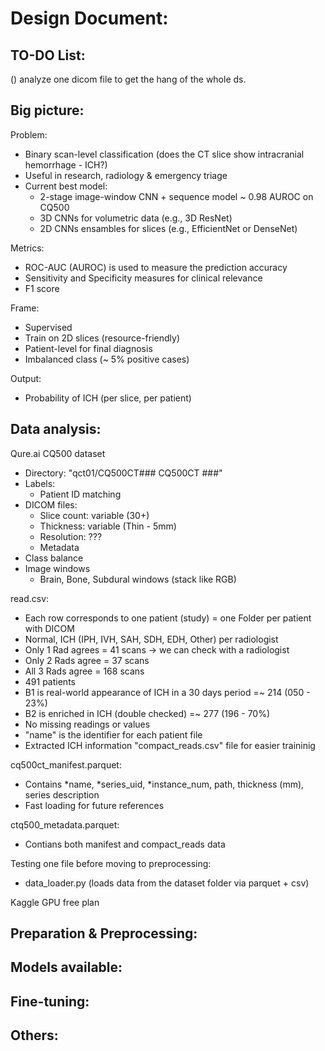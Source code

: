 # Design Document:

## TO-DO List:
() analyze one dicom file to get the hang of the whole ds.

## Big picture:
Problem:
* Binary scan-level classification (does the CT slice show intracranial hemorrhage - ICH?)
* Useful in research, radiology & emergency triage
* Current best model:
	* 2-stage image-window CNN + sequence model ~ 0.98 AUROC on CQ500
	* 3D CNNs for volumetric data (e.g., 3D ResNet)
	* 2D CNNs ensambles for slices (e.g., EfficientNet or DenseNet)

Metrics:
* ROC-AUC (AUROC) is used to measure the prediction accuracy
* Sensitivity and Specificity measures for clinical relevance
* F1 score

Frame:
* Supervised
* Train on 2D slices (resource-friendly)
* Patient-level for final diagnosis
* Imbalanced class (~ 5% positive cases)

Output:
* Probability of ICH (per slice, per patient)

## Data analysis:
Qure.ai CQ500 dataset
* Directory: "qct01/CQ500CT### CQ500CT ###"
* Labels:
	* Patient ID matching
* DICOM files:
	* Slice count:	variable (30+)
	* Thickness:	variable (Thin - 5mm)
	* Resolution:	???
	* Metadata
* Class balance
* Image windows
	* Brain, Bone, Subdural windows (stack like RGB)

read.csv:
* Each row corresponds to one patient (study) = one Folder per patient with DICOM
* Normal, ICH (IPH, IVH, SAH, SDH, EDH, Other) per radiologist
* Only 1 Rad agrees = 41 scans -> we can check with a radiologist
* Only 2 Rads agree = 37 scans
* All  3 Rads agree = 168 scans
* 491 patients
* B1 is real-world appearance of ICH in a 30 days period	=~ 214 (050 - 23%)
* B2 is enriched in ICH (double checked)					=~ 277 (196 - 70%)
* No missing readings or values
* "name" is the identifier for each patient file
* Extracted ICH information "compact_reads.csv" file for easier traininig

cq500ct_manifest.parquet:
* Contains *name, *series_uid, *instance_num, path, thickness (mm), series description
* Fast loading for future references

ctq500_metadata.parquet:
* Contians both manifest and compact_reads data

Testing one file before moving to preprocessing:
* data_loader.py (loads data from the dataset folder via parquet + csv)

Kaggle GPU free plan

## Preparation & Preprocessing:

## Models available:

## Fine-tuning:

## Others:
